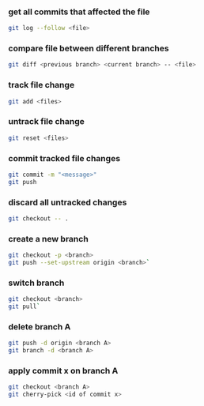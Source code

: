 ### get all commits that affected the file
```bash
git log --follow <file>
```
### compare file between different branches
```bash
git diff <previous branch> <current branch> -- <file>
```
### track file change
```bash
git add <files> 
```
### untrack file change
```bash
git reset <files>
```
### commit tracked file changes
```bash
git commit -m "<message>"
git push
```
### discard all untracked changes
```bash
git checkout -- .
```
### create a new branch
```bash
git checkout -p <branch>
git push --set-upstream origin <branch>`
```
### switch branch
```bash
git checkout <branch>
git pull`
```
### delete branch A
```bash
git push -d origin <branch A>
git branch -d <branch A>
```
### apply commit x on branch A
```bash
git checkout <branch A>
git cherry-pick <id of commit x>
```
